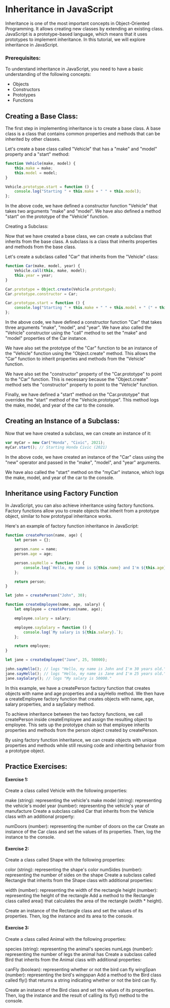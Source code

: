 # Inheritance in JavaScript

Inheritance is one of the most important concepts in Object-Oriented Programming. It allows creating new classes by extending an existing class. JavaScript is a prototype-based language, which means that it uses prototypes to implement inheritance. In this tutorial, we will explore inheritance in JavaScript.

### Prerequisites:

To understand inheritance in JavaScript, you need to have a basic understanding of the following concepts:

- Objects
- Constructors
- Prototypes
- Functions

## Creating a Base Class:

The first step in implementing inheritance is to create a base class. A base class is a class that contains common properties and methods that can be inherited by other classes.

Let's create a base class called "Vehicle" that has a "make" and "model" property and a "start" method:

```javascript
function Vehicle(make, model) {
	this.make = make;
	this.model = model;
}

Vehicle.prototype.start = function () {
	console.log("Starting " + this.make + " " + this.model);
};
```

In the above code, we have defined a constructor function "Vehicle" that takes two arguments "make" and "model". We have also defined a method "start" on the prototype of the "Vehicle" function.

Creating a Subclass:

Now that we have created a base class, we can create a subclass that inherits from the base class. A subclass is a class that inherits properties and methods from the base class.

Let's create a subclass called "Car" that inherits from the "Vehicle" class:

```javascript
function Car(make, model, year) {
	Vehicle.call(this, make, model);
	this.year = year;
}

Car.prototype = Object.create(Vehicle.prototype);
Car.prototype.constructor = Car;

Car.prototype.start = function () {
	console.log("Starting " + this.make + " " + this.model + " (" + this.year + ")");
};
```

In the above code, we have defined a constructor function "Car" that takes three arguments "make", "model", and "year". We have also called the "Vehicle" constructor using the "call" method to set the "make" and "model" properties of the Car instance.

We have also set the prototype of the "Car" function to be an instance of the "Vehicle" function using the "Object.create" method. This allows the "Car" function to inherit properties and methods from the "Vehicle" function.

We have also set the "constructor" property of the "Car.prototype" to point to the "Car" function. This is necessary because the "Object.create" method sets the "constructor" property to point to the "Vehicle" function.

Finally, we have defined a "start" method on the "Car.prototype" that overrides the "start" method of the "Vehicle.prototype". This method logs the make, model, and year of the car to the console.

## Creating an Instance of a Subclass:

Now that we have created a subclass, we can create an instance of it:

```javascript
var myCar = new Car("Honda", "Civic", 2021);
myCar.start(); // Starting Honda Civic (2021)
```

In the above code, we have created an instance of the "Car" class using the "new" operator and passed in the "make", "model", and "year" arguments.

We have also called the "start" method on the "myCar" instance, which logs the make, model, and year of the car to the console.

## Inheritance using Factory Function

In JavaScript, you can also achieve inheritance using factory functions. Factory functions allow you to create objects that inherit from a prototype object, similar to how prototypal inheritance works.

Here's an example of factory function inheritance in JavaScript:

```javascript
function createPerson(name, age) {
	let person = {};

	person.name = name;
	person.age = age;

	person.sayHello = function () {
		console.log(`Hello, my name is ${this.name} and I'm ${this.age} years old.`);
	};

	return person;
}

let john = createPerson("John", 30);

function createEmployee(name, age, salary) {
	let employee = createPerson(name, age);

	employee.salary = salary;

	employee.saySalary = function () {
		console.log(`My salary is ${this.salary}.`);
	};

	return employee;
}

let jane = createEmployee("Jane", 25, 50000);

john.sayHello(); // logs "Hello, my name is John and I'm 30 years old."
jane.sayHello(); // logs "Hello, my name is Jane and I'm 25 years old."
jane.saySalary(); // logs "My salary is 50000."
```

In this example, we have a createPerson factory function that creates objects with name and age properties and a sayHello method. We then have a createEmployee factory function that creates objects with name, age, salary properties, and a saySalary method.

To achieve inheritance between the two factory functions, we call createPerson inside createEmployee and assign the resulting object to employee. This sets up the prototype chain so that employee inherits properties and methods from the person object created by createPerson.

By using factory function inheritance, we can create objects with unique properties and methods while still reusing code and inheriting behavior from a prototype object.

## Practice Exercises:

#### Exercise 1:

Create a class called Vehicle with the following properties:

make (string): representing the vehicle's make
model (string): representing the vehicle's model
year (number): representing the vehicle's year of manufacture
Create a subclass called Car that inherits from the Vehicle class with an additional property:

numDoors (number): representing the number of doors on the car
Create an instance of the Car class and set the values of its properties. Then, log the instance to the console.

#### Exercise 2:

Create a class called Shape with the following properties:

color (string): representing the shape's color
numSides (number): representing the number of sides on the shape
Create a subclass called Rectangle that inherits from the Shape class with additional properties:

width (number): representing the width of the rectangle
height (number): representing the height of the rectangle
Add a method to the Rectangle class called area() that calculates the area of the rectangle (width \* height).

Create an instance of the Rectangle class and set the values of its properties. Then, log the instance and its area to the console.

#### Exercise 3:

Create a class called Animal with the following properties:

species (string): representing the animal's species
numLegs (number): representing the number of legs the animal has
Create a subclass called Bird that inherits from the Animal class with additional properties:

canFly (boolean): representing whether or not the bird can fly
wingSpan (number): representing the bird's wingspan
Add a method to the Bird class called fly() that returns a string indicating whether or not the bird can fly.

Create an instance of the Bird class and set the values of its properties. Then, log the instance and the result of calling its fly() method to the console.
